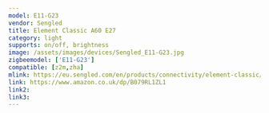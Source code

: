 ```yaml
---
model: E11-G23
vendor: Sengled
title: Element Classic A60 E27
category: light
supports: on/off, brightness
image: /assets/images/devices/Sengled_E11-G23.jpg
zigbeemodel: ['E11-G23']
compatible: [z2m,zha]
mlink: https://eu.sengled.com/en/products/connectivity/element-classic/index.html
link: https://www.amazon.co.uk/dp/B079RL1ZL1
link2: 
link3: 
---
```

